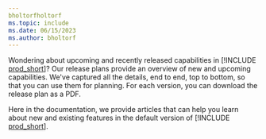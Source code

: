 ```yaml
---
bholtorfholtorf
ms.topic: include
ms.date: 06/15/2023
ms.author: bholtorf
---
```

Wondering about upcoming and recently released capabilities in [!INCLUDE [prod_short](prod_short.md)]? Our release plans provide an overview of new and upcoming capabilities. We've captured all the details, end to end, top to bottom, so that you can use them for planning. For each version, you can download the release plan as a PDF.

Here in the documentation, we provide articles that can help you learn about new and existing features in the default version of [!INCLUDE [prod_short](prod_short.md)].